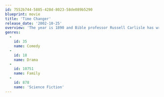 ```yaml
---
id: 7552b744-5885-428d-8023-58de089b5290
blueprint: movie
title: 'Time Changer'
release_date: '2002-10-25'
overview: 'The year is 1890 and Bible professor Russell Carlisle has written a new manuscript entitled "The Changing Times". His colleague, Dr. Norris Anderson, believes that what Carlisle has written could greatly affect the future of coming generations and, using his secret time machine, Anderson sends Carlisle over 100 years into the future, offering him a glimpse of where his beliefs will lead.'
genres:
  -
    id: 35
    name: Comedy
  -
    id: 18
    name: Drama
  -
    id: 10751
    name: Family
  -
    id: 878
    name: 'Science Fiction'
---
```

